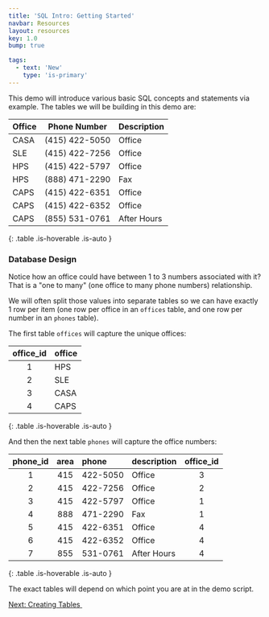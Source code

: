 ```yaml
---
title: 'SQL Intro: Getting Started'
navbar: Resources
layout: resources
key: 1.0
bump: true

tags:
  - text: 'New'
    type: 'is-primary'
---
```


This demo will introduce various basic SQL concepts and statements via example. The tables we will be building in this demo are:

| Office | Phone Number   | Description |
|:-------|----------------|:------------|
| CASA   | (415) 422-5050 | Office |
| SLE    | (415) 422-7256 | Office |
| HPS    | (415) 422-5797 | Office |
| HPS    | (888) 471-2290 | Fax |
| CAPS   | (415) 422-6351 | Office |
| CAPS   | (415) 422-6352 | Office |
| CAPS   | (855) 531-0761 | After Hours |
{: .table .is-hoverable .is-auto }

### Database Design

Notice how an office could have between 1 to 3 numbers associated with it? That is a "one to many" (one office to many phone numbers) relationship.

We will often split those values into separate tables so we can have exactly 1 row per item (one row per office in an `offices` table, and one row per number in an `phones` table).

The first table `offices` will capture the unique offices:

| office_id | office |
|:---------:|:-------|
| 1 | HPS |
| 2 | SLE |
| 3 | CASA |
| 4 | CAPS |
{: .table .is-hoverable .is-auto }

And then the next table `phones` will capture the office numbers:

| phone_id | area | phone   | description | office_id |
|:---:|:----:|:---------|:------------|:---:|
| 1   | 415  | 422-5050 | Office      | 3   |
| 2   | 415  | 422-7256 | Office      | 2   |
| 3   | 415  | 422-5797 | Office      | 1   |
| 4   | 888  | 471-2290 | Fax         | 1   |
| 5   | 415  | 422-6351 | Office      | 4   |
| 6   | 415  | 422-6352 | Office      | 4   |
| 7   | 855  | 531-0761 | After Hours | 4   |
{: .table .is-hoverable .is-auto }

The exact tables will depend on which point you are at in the demo script.

<a href="sql-intro-creating.html" class="button is-primary"><span>Next: Creating Tables</span>&nbsp;<i class="fas fa-arrow-alt-right"></i></a>
